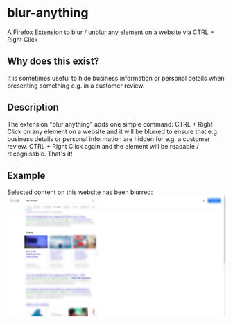 # blur-anything
A Firefox Extension to blur / unblur any element on a website via CTRL + Right Click

## Why does this exist?
It is sometimes useful to hide business information or personal details when presenting something e.g. in a customer review.

## Description
The extension "blur anything" adds one simple command: CTRL + Right Click on any element on a website and it will be blurred to ensure that e.g. business details or personal information are hidden for e.g. a customer review. CTRL + Right Click again and the element will be readable / recognisable. That's it!

## Example
Selected content on this website has been blurred:
![example](example.png)

